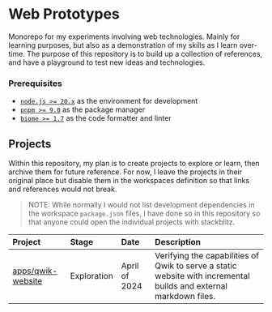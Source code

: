 # Web Prototypes

Monorepo for my experiments involving web technologies. Mainly for learning purposes, but also as a demonstration
of my skills as I learn over-time. The purpose of this repository is to build up a collection of references, and
have a playground to test new ideas and technologies.

### Prerequisites

- [`node.js >= 20.x`](https://nodejs.org/en/download) as the environment for development
- [`pnpm >= 9.0`](https://pnpm.io/installation) as the package manager
- [`biome >= 1.7`](https://biomejs.dev/) as the code formatter and linter

## Projects

Within this repository, my plan is to create projects to explore or learn, then archive them for future reference.
For now, I leave the projects in their original place but disable them in the workspaces definition so that links
and references would not break.

> NOTE:
> While normally I would not list development dependencies in the workspace `package.json` files, I have done so
> in this repository so that anyone could open the individual projects with stackblitz.

| Project                                                                                                | Stage       | Date          | Description                                                                                                       |
|:-------------------------------------------------------------------------------------------------------|:------------|:--------------|:------------------------------------------------------------------------------------------------------------------|
| [apps/qwik-website](https://stackblitz.com/github/adaliszk/web-sandbox/tree/develop/apps/qwik-website) | Exploration | April of 2024 | Verifying the capabilities of Qwik to serve a static website with incremental builds and external markdown files. |
